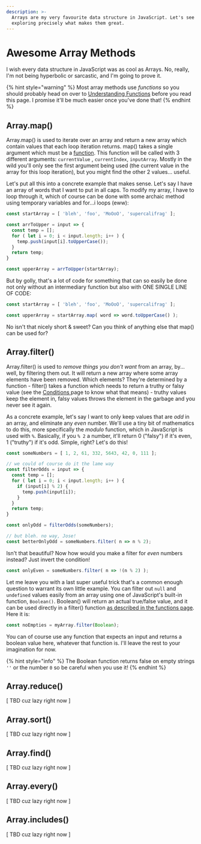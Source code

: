 ```yaml
---
description: >-
  Arrays are my very favourite data structure in JavaScript. Let's see why by
  exploring precisely what makes them great.
---
```


# Awesome Array Methods

I wish every data structure in JavaScript was as cool as Arrays. No, really, I'm not being hyperbolic or sarcastic, and I'm going to prove it. 

{% hint style="warning" %}
Most array methods use _functions_ so you should probably head on over to [Understanding Functions](../functions.md) before you read this page. I promise it'll be much easier once you've done that!
{% endhint %}

## Array.map\(\)

Array.map\(\) is used to iterate over an array and return a new array which contain values that each loop iteration returns. map\(\) takes a single argument which must be a [function](../functions.md). This function will be called with 3 different arguments: `currentValue` , `currentIndex`, `inputArray`. Mostly in the wild you'll only see the first argument being used \(the current value in the array for this loop iteration\), but you might find the other 2 values... useful. 

Let's put all this into a concrete example that makes sense. Let's say I have an array of words that I want to put in all caps. To modify my array, I have to loop through it, which of course can be done with some archaic method using temporary variables and for...i loops \(eww\): 

```javascript
const startArray = [ 'bleh', 'foo', 'MoOoO', 'supercalifrag' ];

const arrToUpper = input => {
  const temp = [];
  for ( let i = 0; i < input.length; i++ ) {
    temp.push(input[i].toUpperCase());
  }
  return temp;
}

const upperArray = arrToUpper(startArray);
```

But by golly, that's a lot of code for something that can so easily be done not only without an intermediary function but also with ONE SINGLE LINE OF CODE: 

```javascript
const startArray = [ 'bleh', 'foo', 'MoOoO', 'supercalifrag' ];

const upperArray = startArray.map( word => word.toUpperCase() );
```

No isn't that nicely short & sweet? Can you think of anything else that map\(\) can be used for?

## Array.filter\(\)

Array.filter\(\) is used to _remove things you don't want_ from an array, by... well, by filtering them out. It will return a new array where some array elements have been removed. Which elements? They're determined by a function - filter\(\) takes a function which needs to return a truthy or falsy value \(see the [Conditions ](../conditions.md)page to know what that means\) - truthy values keep the element in, falsy values throws the element in the garbage and you never see it again. 

As a concrete example, let's say I want to only keep values that are _odd_ in an array, and eliminate any _even_ number. We'll use a tiny bit of mathematics to do this, more specifically the _modulo_ function, which in JavaScript is used with `%`. Basically, if you `% 2` a number, it'll return 0 \("falsy"\) if it's even, 1 \("truthy"\) if it's odd. Simple, right? Let's do this!

```javascript
const someNumbers = [ 1, 2, 61, 332, 5643, 42, 0, 111 ];

// we could of course do it the lame way
const filterOdds = input => {
  const temp = [];
  for ( let i = 0; i < input.length; i++ ) {
    if (input[i] % 2) {
      temp.push(input[i]);
    }
  }
  return temp;
}

const onlyOdd = filterOdds(someNumbers);

// but bleh. no way, Jose!
const betterOnlyOdd = someNumbers.filter( n => n % 2);
```

Isn't that beautiful? Now how would you make a filter for _even_ numbers instead? Just invert the condition!

```javascript
const onlyEven = someNumbers.filter( n => !(n % 2) );
```

Let me leave you with a last super useful trick that's a common enough question to warrant its own little example. You can filter out `null` and `undefined` values easily from an array using one of JavaScript's built-in function, `Boolean()`. Boolean\(\) will return an actual true/false value, and it can be used directly in a filter\(\) function [as described in the functions page](../functions.md#lambda-anonymous-functions). Here it is: 

```javascript
const noEmpties = myArray.filter(Boolean);
```

You can of course use any function that expects an input and returns a boolean value here, whatever that function is. I'll leave the rest to your imagination for now.

{% hint style="info" %}
The Boolean function returns false on empty strings `''` or the number `0` so be careful when you use it!
{% endhint %}

## Array.reduce\(\)

\[ TBD cuz lazy right now \]

## Array.sort\(\)

\[ TBD cuz lazy right now \]

## Array.find\(\)

\[ TBD cuz lazy right now  \]

## Array.every\(\)

\[ TBD cuz lazy right now \]

## Array.includes\(\)

\[ TBD cuz lazy right now \]

